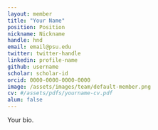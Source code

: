 ```yaml
---
layout: member
title: "Your Name"
position: Position
nickname: Nickname
handle: hnd
email: email@psu.edu
twitter: twitter-handle
linkedin: profile-name
github: username
scholar: scholar-id
orcid: 0000-0000-0000-0000
image: /assets/images/team/default-member.png
cv: #/assets/pdfs/yourname-cv.pdf
alum: false
---
```

Your bio.
